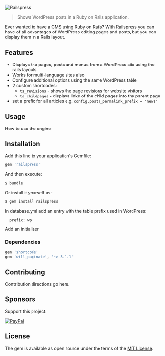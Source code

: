 ![Railspress](https://truesoft.ro/railspress/railspress-logo.png)

> Shows WordPress posts in a Ruby on Rails application.

Ever wanted to have a CMS using Ruby on Rails? With Railspress you can have of all 
advantages of WordPress editing pages and posts, but you can display them in a Rails 
layout.

## Features

- Displays the pages, posts and menus from a WordPress site using the rails layouts
- Works for multi-language sites also
- Configure additional options using the same WordPress table
- 2 custom shortcodes:
  - `ts_revisions` - shows the page revisions for website visitors
  - `ts_childpages` - displays links of the child pages into the parent page
- set a prefix for all articles e.g. `config.posts_permalink_prefix = 'news'`

## Usage
How to use the engine

## Installation
Add this line to your application's Gemfile:

```ruby
gem 'railspress'
```

And then execute:
```bash
$ bundle
```

Or install it yourself as:
```bash
$ gem install railspress
```

In database.yml add an entry with the table prefix used in WordPress:

```
  prefix: wp
```

Add an initializer

### Dependencies

```ruby
gem 'shortcode'
gem 'will_paginate', '~> 3.1.1'
```

## Contributing

Contribution directions go here.

## Sponsors

Support this project:

[![PayPal](https://www.paypalobjects.com/webstatic/en_US/i/buttons/pp-acceptance-medium.png)](https://paypal.me/ibogdank/10eur)

## License
The gem is available as open source under the terms of the [MIT License](https://opensource.org/licenses/MIT).

